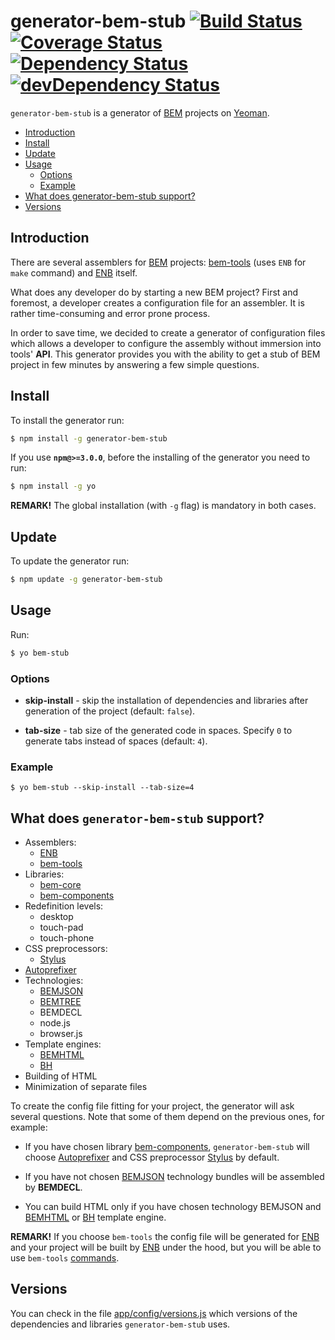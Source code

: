 # generator-bem-stub [![Build Status](https://travis-ci.org/bem/generator-bem-stub.svg)](https://travis-ci.org/bem/generator-bem-stub) [![Coverage Status](https://img.shields.io/coveralls/bem/generator-bem-stub.svg)](https://coveralls.io/r/bem/generator-bem-stub?branch=master) [![Dependency Status](https://david-dm.org/bem/generator-bem-stub.svg)](https://david-dm.org/bem/generator-bem-stub) [![devDependency Status](https://david-dm.org/bem/generator-bem-stub/dev-status.svg)](https://david-dm.org/bem/generator-bem-stub#info=devDependencies)

`generator-bem-stub` is a generator of [BEM](http://en.bem.info/) projects on [Yeoman](http://yeoman.io).

<!-- TOC -->
- [Introduction](#introduction)
- [Install](#install)
- [Update](#update)
- [Usage](#usage)
  - [Options](#options)
  - [Example](#example)
- [What does generator-bem-stub support?](#what-does-generator-bem-stub-support)
- [Versions](#versions)

<!-- TOC END -->

## Introduction

There are several assemblers for [BEM](https://en.bem.info/) projects: [bem-tools](https://en.bem.info/tools/bem/bem-tools/) (uses `ENB` for `make` command) and [ENB](https://github.com/enb-make/enb) itself.

What does any developer do by starting a new BEM project? First and foremost, a developer creates a configuration file for an assembler. It is rather time-consuming and error prone process.

In order to save time, we decided to create a generator of configuration files which allows a developer to configure the assembly without immersion into tools' **API**. This generator provides you with the ability to get a stub of BEM project in few minutes by answering a few simple questions.

## Install

To install the generator run:

```bash
$ npm install -g generator-bem-stub
```

If you use **`npm@>=3.0.0`**, before the installing of the generator you need to run:

```bash
$ npm install -g yo
```

**REMARK!** The global installation (with `-g` flag) is mandatory in both cases.

## Update

To update the generator run:

```bash
$ npm update -g generator-bem-stub
```

## Usage

Run:

```bash
$ yo bem-stub
```

### Options

* **skip-install** - skip the installation of dependencies and libraries after generation of the project (default: `false`).

* **tab-size** - tab size of the generated code in spaces. Specify `0` to generate tabs instead of spaces (default: `4`).

### Example

```
$ yo bem-stub --skip-install --tab-size=4
```

## What does `generator-bem-stub` support?

- Assemblers:
  - [ENB](https://github.com/enb-make/enb)
  - [bem-tools](https://en.bem.info/tools/bem/bem-tools/)
- Libraries:
  - [bem-core](https://en.bem.info/libs/bem-core/)
  - [bem-components](https://en.bem.info/libs/bem-components/)
- Redefinition levels:
  - desktop
  - touch-pad
  - touch-phone
- CSS preprocessors:
  - [Stylus](https://github.com/stylus/stylus)
- [Autoprefixer](https://github.com/postcss/autoprefixer)
- Technologies:
  - [BEMJSON](https://en.bem.info/technology/bemjson/current/bemjson/)
  - [BEMTREE](https://en.bem.info/technology/bemtree/current/bemtree/)
  - BEMDECL
  - node.js
  - browser.js
- Template engines:
  - [BEMHTML](http://en.bem.info/technology/bemhtml/current/intro/)
  - [BH](https://en.bem.info/technology/bh/)
- Building of HTML
- Minimization of separate files

To create the config file fitting for your project, the generator will ask several questions. Note that some of them depend on the previous ones, for example:

* If you have chosen library [bem-components](https://en.bem.info/libs/bem-components/), `generator-bem-stub` will choose [Autoprefixer](https://github.com/postcss/autoprefixer) and CSS preprocessor [Stylus](https://github.com/stylus/stylus) by default.

* If you have not chosen [BEMJSON](https://en.bem.info/technology/bemjson/current/bemjson/) technology bundles will be assembled by **BEMDECL**.

* You can build HTML only if you have chosen technology BEMJSON and [BEMHTML](https://en.bem.info/technology/bemhtml/current/intro/) or [BH](https://en.bem.info/technology/bh/) template engine.

**REMARK!** If you choose `bem-tools` the config file will be generated for [ENB](https://github.com/enb-make/enb) and your project will be built by [ENB](https://github.com/enb-make/enb) under the hood,  but you will be able to use `bem-tools` [commands](https://en.bem.info/tools/bem/bem-tools/commands/).

## Versions

You can check in the file [app/config/versions.js](./app/config/versions.js) which versions of the dependencies and libraries `generator-bem-stub` uses.

